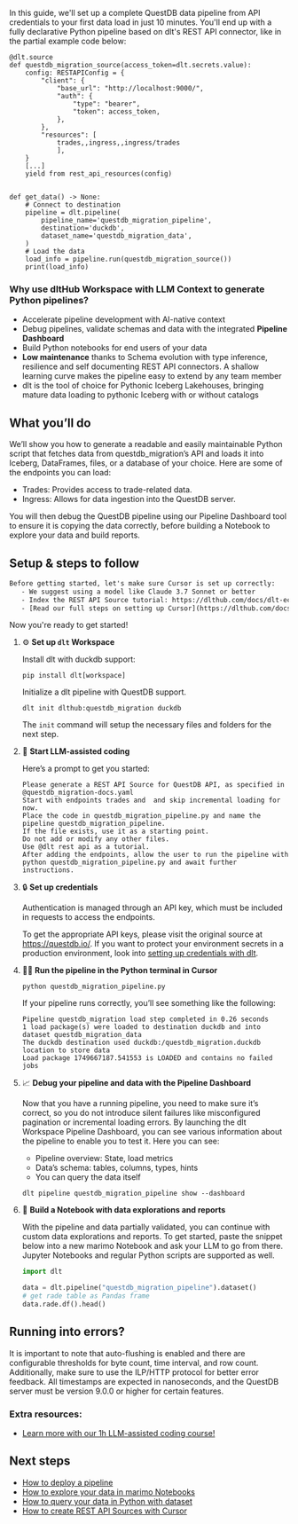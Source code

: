 In this guide, we'll set up a complete QuestDB data pipeline from API credentials to your first data load in just 10 minutes. You'll end up with a fully declarative Python pipeline based on dlt's REST API connector, like in the partial example code below:

```python-outcome
@dlt.source
def questdb_migration_source(access_token=dlt.secrets.value):
    config: RESTAPIConfig = {
        "client": {
            "base_url": "http://localhost:9000/",
            "auth": {
                "type": "bearer",
                "token": access_token,
            },
        },
        "resources": [
            trades,,ingress,,ingress/trades
            ],
    }
    [...]
    yield from rest_api_resources(config)


def get_data() -> None:
    # Connect to destination
    pipeline = dlt.pipeline(
        pipeline_name='questdb_migration_pipeline',
        destination='duckdb',
        dataset_name='questdb_migration_data', 
    )
    # Load the data
    load_info = pipeline.run(questdb_migration_source())
    print(load_info) 
```

### Why use dltHub Workspace with LLM Context to generate Python pipelines?

- Accelerate pipeline development with AI-native context
- Debug pipelines, validate schemas and data with the integrated **Pipeline Dashboard**
- Build Python notebooks for end users of your data
- **Low maintenance** thanks to Schema evolution with type inference, resilience and self documenting REST API connectors. A shallow learning curve makes the pipeline easy to extend by any team member
- dlt is the tool of choice for Pythonic Iceberg Lakehouses, bringing mature data loading to pythonic Iceberg with or without catalogs

## What you’ll do

We’ll show you how to generate a readable and easily maintainable Python script that fetches data from questdb_migration’s API and loads it into Iceberg, DataFrames, files, or a database of your choice. Here are some of the endpoints you can load:

- Trades: Provides access to trade-related data.
- Ingress: Allows for data ingestion into the QuestDB server.

You will then debug the QuestDB pipeline using our Pipeline Dashboard tool to ensure it is copying the data correctly, before building a Notebook to explore your data and build reports.

## Setup & steps to follow

```default
Before getting started, let's make sure Cursor is set up correctly:
   - We suggest using a model like Claude 3.7 Sonnet or better
   - Index the REST API Source tutorial: https://dlthub.com/docs/dlt-ecosystem/verified-sources/rest_api/ and add it to context as **@dlt rest api**
   - [Read our full steps on setting up Cursor](https://dlthub.com/docs/dlt-ecosystem/llm-tooling/cursor-restapi#23-configuring-cursor-with-documentation)
```

Now you're ready to get started!

1. ⚙️ **Set up `dlt` Workspace**
    
    Install dlt with duckdb support:
    ```shell
    pip install dlt[workspace]
    ```

    Initialize a dlt pipeline with QuestDB support.
    ```shell
    dlt init dlthub:questdb_migration duckdb
    ```

    The `init` command will setup the necessary files and folders for the next step.
    
2. 🤠 **Start LLM-assisted coding**
    
    Here’s a prompt to get you started:
    
    ```prompt
    Please generate a REST API Source for QuestDB API, as specified in @questdb_migration-docs.yaml 
    Start with endpoints trades and  and skip incremental loading for now. 
    Place the code in questdb_migration_pipeline.py and name the pipeline questdb_migration_pipeline. 
    If the file exists, use it as a starting point. 
    Do not add or modify any other files. 
    Use @dlt rest api as a tutorial. 
    After adding the endpoints, allow the user to run the pipeline with python questdb_migration_pipeline.py and await further instructions.
    ```

    
3. 🔒 **Set up credentials** 
    
    Authentication is managed through an API key, which must be included in requests to access the endpoints.
    
    To get the appropriate API keys, please visit the original source at https://questdb.io/.
    If you want to protect your environment secrets in a production environment, look into [setting up credentials with dlt](https://dlthub.com/docs/walkthroughs/add_credentials).
    
4. 🏃‍♀️ **Run the pipeline in the Python terminal in Cursor**
    
    ```shell
    python questdb_migration_pipeline.py
    ```
    
    If your pipeline runs correctly, you’ll see something like the following:
    
    ```shell
    Pipeline questdb_migration load step completed in 0.26 seconds
    1 load package(s) were loaded to destination duckdb and into dataset questdb_migration_data
    The duckdb destination used duckdb:/questdb_migration.duckdb location to store data
    Load package 1749667187.541553 is LOADED and contains no failed jobs
    ```
    
5. 📈 **Debug your pipeline and data with the Pipeline Dashboard**

    Now that you have a running pipeline, you need to make sure it’s correct, so you do not introduce silent failures like misconfigured pagination or incremental loading errors. By launching the dlt Workspace Pipeline Dashboard, you can see various information about the pipeline to enable you to test it. Here you can see:
    - Pipeline overview: State, load metrics
    - Data’s schema: tables, columns, types, hints
    - You can query the data itself
    
    ```shell
    dlt pipeline questdb_migration_pipeline show --dashboard
    ```
    
6. 🐍 **Build a Notebook with data explorations and reports**

    With the pipeline and data partially validated, you can continue with custom data explorations and reports. To get started, paste the snippet below into a new marimo Notebook and ask your LLM to go from there. Jupyter Notebooks and regular Python scripts are supported as well.

    
    ```python
    import dlt

   data = dlt.pipeline("questdb_migration_pipeline").dataset()
   # get rade table as Pandas frame
   data.rade.df().head()
    ```

## Running into errors?

It is important to note that auto-flushing is enabled and there are configurable thresholds for byte count, time interval, and row count. Additionally, make sure to use the ILP/HTTP protocol for better error feedback. All timestamps are expected in nanoseconds, and the QuestDB server must be version 9.0.0 or higher for certain features.

### Extra resources:

- [Learn more with our 1h LLM-assisted coding course!](https://www.youtube.com/watch?v=GGid70rnJuM)

## Next steps

- [How to deploy a pipeline](https://dlthub.com/docs/walkthroughs/deploy-a-pipeline)
- [How to explore your data in marimo Notebooks](https://dlthub.com/docs/general-usage/dataset-access/marimo)
- [How to query your data in Python with dataset](https://dlthub.com/docs/general-usage/dataset-access/dataset)
- [How to create REST API Sources with Cursor](https://dlthub.com/docs/dlt-ecosystem/llm-tooling/cursor-restapi)
